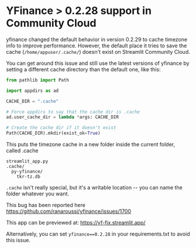 # YFinance > 0.2.28 support in Community Cloud

yfinance changed the default behavior in version 0.2.29 to cache timezone info to
improve performance. However, the default place it tries to save the cache
(`/home/appuser/.cache/`) doesn't exist on Streamlit Community Cloud.

You can get around this issue and still use the latest versions of yfinance by setting
a different cache directory than the default one, like this:

```python
from pathlib import Path

import appdirs as ad

CACHE_DIR = ".cache"

# Force appdirs to say that the cache dir is .cache
ad.user_cache_dir = lambda *args: CACHE_DIR

# Create the cache dir if it doesn't exist
Path(CACHE_DIR).mkdir(exist_ok=True)
```

This puts the timezone cache in a new folder inside the current folder, called .cache

```
streamlit_app.py
.cache/
  py-yfinance/
    tkr-tz.db
```

`.cache` isn't really special, but it's a writable location -- you can name the folder
whatever you want.

This bug has been reported here https://github.com/ranaroussi/yfinance/issues/1700

This app can be previewed at: https://yf-fix.streamlit.app/

Alternatively, you can set `yfinance==0.2.28` in your requirements.txt to avoid this
issue.
